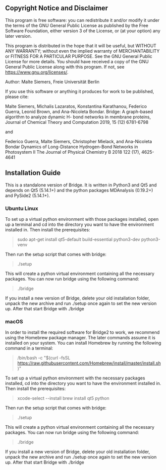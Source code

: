 ## Copyright Notice and Disclaimer

This program is free software: you can redistribute it and/or modify it under the terms of
the GNU General Public License as published by the Free Software Foundation, either
version 3 of the License, or (at your option) any later version.

This program is distributed in the hope that it will be useful, but WITHOUT ANY
WARRANTY; without even the implied warranty of MERCHANTABILITY or FITNESS FOR A
PARTICULAR PURPOSE. See the GNU General Public License for more details.
You should have received a copy of the GNU General Public License along with this
program. If not, see https://www.gnu.org/licenses/.

Author: Malte Siemers, Freie Universität Berlin

If you use this software or anything it produces for work to be published, please cite:

Malte Siemers, Michalis Lazaratos, Konstantina Karathanou, Federico Guerra, Leonid
Brown, and Ana-Nicoleta Bondar. Bridge: A graph-based algorithm to analyze dynamic H-
bond networks in membrane proteins, Journal of Chemical Theory and Computation 2019,
15 (12) 6781-6798

and

Federico Guerra, Malte Siemers, Christopher Mielack, and Ana-Nicoleta Bondar Dynamics of
Long-Distance Hydrogen-Bond Networks in Photosystem II The Journal of Physical
Chemistry B 2018 122 (17), 4625-4641

## Installation Guide

This is a standalone version of Bridge. It is written in Python3 and Qt5 and depends on Qt5
(5.14.1+) and the python packages MDAnalysis (0.19.2+) and PySide2 (5.14.1+).


### Ubuntu Linux

To set up a virtual python environment with those packages installed, open up a terminal
and cd into the directory you want to have the environment installed in. Then install the
prerequisites:

> sudo apt-get install qt5-default build-essential python3-dev python3-venv

Then run the setup script that comes with bridge:

> ./setup

This will create a python virtual environment containing all the necessary packages.
You can now run bridge using the following command:

> ./bridge

If you install a new version of Bridge, delete your old installation folder, unpack the new
archive and run ./setup once again to set the new version up. After that start Bridge with 
./bridge

### macOS

In order to install the required software for Bridge2 to work, we recommend using the 
Homebrew package manager. The later commands assume it is installed on your system. You can
install Homebrew by running the following command in a terminal:

> /bin/bash -c "$(curl -fsSL https://raw.githubusercontent.com/Homebrew/install/master/install.sh)"

To set up a virtual python environment with the necessary packages installed, cd into the directory 
you want to have the environment installed in. Then install the prerequisites:

> xcode-select --install
> brew install qt5 python

Then run the setup script that comes with bridge:

> ./setup

This will create a python virtual environment containing all the necessary packages.
You can now run bridge using the following command:

> ./bridge

If you install a new version of Bridge, delete your old installation folder, unpack the new
archive and run ./setup once again to set the new version up. After that start Bridge with 
./bridge
